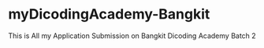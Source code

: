 # myDicodingAcademy-Bangkit
This is All my Application Submission on Bangkit Dicoding Academy Batch 2
